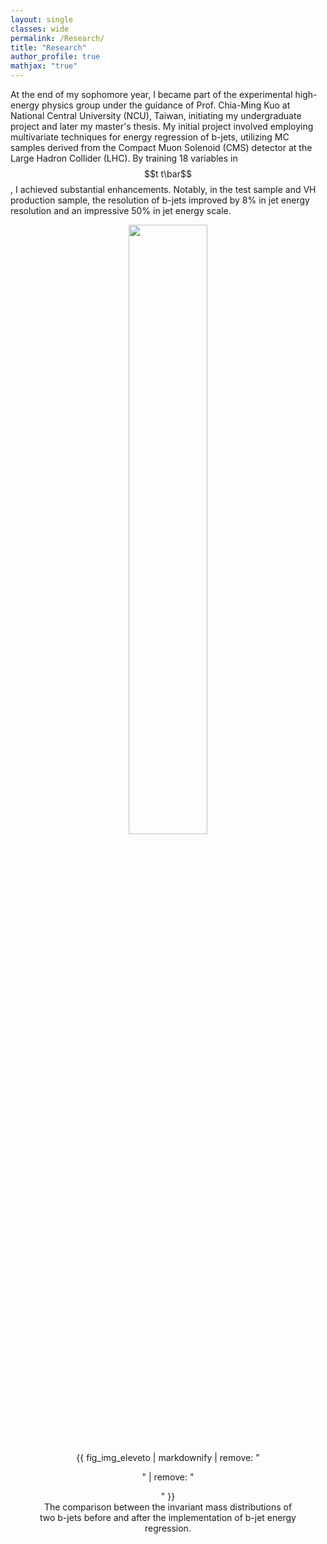 ```yaml
---
layout: single
classes: wide
permalink: /Research/
title: "Research"
author_profile: true
mathjax: "true"
---
```


At the end of my sophomore year, I became part of the experimental high-energy physics group under the guidance of Prof. Chia-Ming Kuo at National Central University (NCU), Taiwan, initiating my undergraduate project and later my master's thesis. My initial project involved employing multivariate techniques for energy regression of b-jets, utilizing MC samples derived from the Compact Muon Solenoid (CMS) detector at the Large Hadron Collider (LHC). By training 18 variables in $$t t\bar$$, I achieved substantial enhancements. Notably, in the test sample and VH production sample, the resolution of b-jets improved by 8% in jet energy resolution and an impressive 50% in jet energy scale.

<center><img src="{{ site.url }}{{ site.baseurl }}/pdfs/JER_mass_plot.pdf" alt="" style="width:50%">
<figure>
  {{ fig_img_eleveto | markdownify | remove: "<p>" | remove: "</p>" }}
  <figcaption>The comparison between the invariant mass distributions of two b-jets before and after the implementation of b-jet energy regression.</figcaption>
</figure></center>
